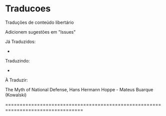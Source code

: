 # Traducoes
Traduções de conteúdo libertário

Adicionem sugestões em "Issues"

Já Traduzidos:

-

Traduzindo:

-

À Traduzir:

The Myth of National Defense, Hans Hermann Hoppe - Mateus Buarque (Kowalski)

=================================================================================
